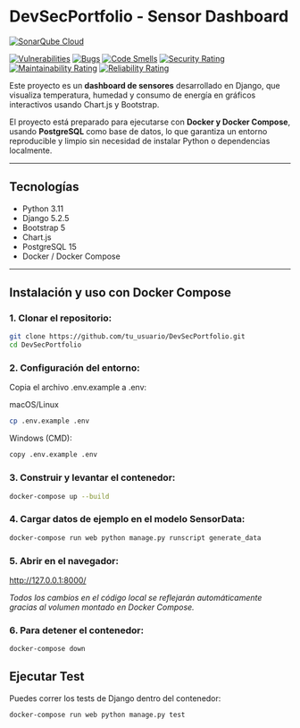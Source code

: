 # DevSecPortfolio - Sensor Dashboard
[![SonarQube Cloud](https://sonarcloud.io/images/project_badges/sonarcloud-light.svg)](https://sonarcloud.io/summary/new_code?id=PaacDev_DevSecPortfolio)

[![Vulnerabilities](https://sonarcloud.io/api/project_badges/measure?project=PaacDev_DevSecPortfolio&metric=vulnerabilities)](https://sonarcloud.io/summary/new_code?id=PaacDev_DevSecPortfolio)
[![Bugs](https://sonarcloud.io/api/project_badges/measure?project=PaacDev_DevSecPortfolio&metric=bugs)](https://sonarcloud.io/summary/new_code?id=PaacDev_DevSecPortfolio)
[![Code Smells](https://sonarcloud.io/api/project_badges/measure?project=PaacDev_DevSecPortfolio&metric=code_smells)](https://sonarcloud.io/summary/new_code?id=PaacDev_DevSecPortfolio)
[![Security Rating](https://sonarcloud.io/api/project_badges/measure?project=PaacDev_DevSecPortfolio&metric=security_rating)](https://sonarcloud.io/summary/new_code?id=PaacDev_DevSecPortfolio)
[![Maintainability Rating](https://sonarcloud.io/api/project_badges/measure?project=PaacDev_DevSecPortfolio&metric=sqale_rating)](https://sonarcloud.io/summary/new_code?id=PaacDev_DevSecPortfolio)
[![Reliability Rating](https://sonarcloud.io/api/project_badges/measure?project=PaacDev_DevSecPortfolio&metric=reliability_rating)](https://sonarcloud.io/summary/new_code?id=PaacDev_DevSecPortfolio)

Este proyecto es un **dashboard de sensores** desarrollado en Django, que visualiza temperatura, humedad y consumo de energía en gráficos interactivos usando Chart.js y Bootstrap.

El proyecto está preparado para ejecutarse con **Docker y Docker Compose**, usando **PostgreSQL** como base de datos, lo que garantiza un entorno reproducible y limpio sin necesidad de instalar Python o dependencias localmente.

---

## Tecnologías

- Python 3.11
- Django 5.2.5
- Bootstrap 5
- Chart.js
- PostgreSQL 15
- Docker / Docker Compose

---

## Instalación y uso con Docker Compose

### 1. Clonar el repositorio:

```bash
git clone https://github.com/tu_usuario/DevSecPortfolio.git
cd DevSecPortfolio
```

### 2. Configuración del entorno:

Copia el archivo .env.example a .env:

macOS/Linux
```bash
cp .env.example .env
```
Windows (CMD):
```bash
copy .env.example .env
```

### 3. Construir y levantar el contenedor:

```bash
docker-compose up --build
```

### 4.  Cargar datos de ejemplo en el modelo SensorData: 

```bash   
docker-compose run web python manage.py runscript generate_data
```

### 5. Abrir en el navegador:

http://127.0.0.1:8000/

*Todos los cambios en el código local se reflejarán automáticamente gracias al volumen montado en Docker Compose.*

### 6. Para detener el contenedor:

```bash
docker-compose down
```

## Ejecutar Test
Puedes correr los tests de Django dentro del contenedor:
```bash
docker-compose run web python manage.py test
```
